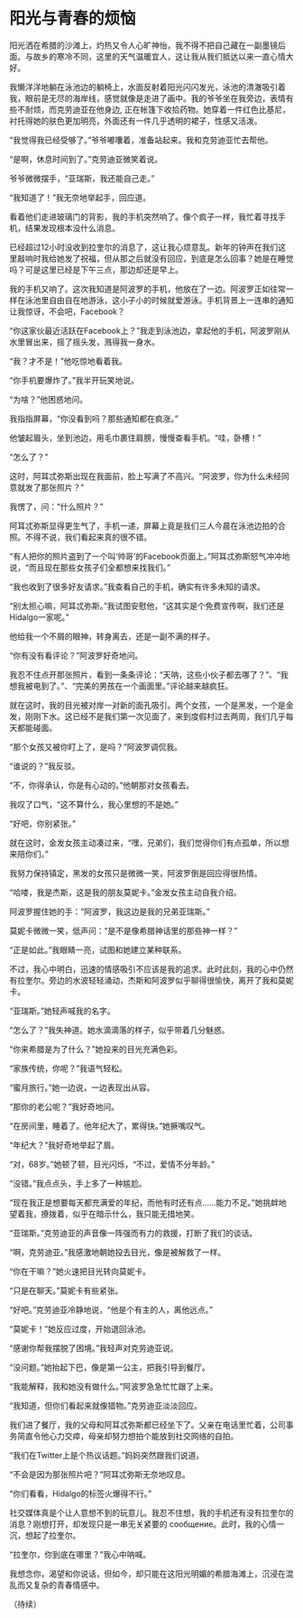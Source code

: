 # 阳光与青春的烦恼

阳光洒在希腊的沙滩上，灼热又令人心旷神怡，我不得不把自己藏在一副墨镜后面。与故乡的寒冷不同，这里的天气温暖宜人，这让我从我们抵达以来一直心情大好。

我懒洋洋地躺在泳池边的躺椅上，水面反射着阳光闪闪发光，泳池的清澈吸引着我，眼前是无尽的海岸线，感觉就像是走进了画中。我的爷爷坐在我旁边，表情有些不耐烦，而克劳迪亚在他身边, 正在帐篷下收拾药物。她穿着一件红色比基尼，衬托得她的肤色更加明亮，外面还有一件几乎透明的裙子，性感又活泼。

“我觉得我已经受够了。”爷爷嘟囔着，准备站起来。我和克劳迪亚忙去帮他。

“是啊，休息时间到了。”克劳迪亚微笑着说。

爷爷微微摆手，“亚瑞斯，我还能自己走。”

“我知道了！”我无奈地举起手，回应道。

看着他们走进玻璃门的背影，我的手机突然响了。像个疯子一样，我忙着寻找手机，结果发现根本没什么消息。

已经超过12小时没收到拉奎尔的消息了，这让我心烦意乱。新年的钟声在我们这里敲响时我给她发了祝福，但从那之后就没有回应，到底是怎么回事？她是在睡觉吗？可是这里已经是下午三点，那边却还是早上。

我的手机又响了。这次我知道是阿波罗的手机，他放在了一边。阿波罗正如往常一样在泳池里自由自在地游泳，这小子小的时候就爱游泳。手机背景上一连串的通知让我惊讶，不会吧，Facebook？

“你这家伙最近活跃在Facebook上？”我走到泳池边，拿起他的手机，阿波罗刚从水里冒出来，摇了摇头发，溅得我一身水。

“我？才不是！”他吃惊地看着我。

“你手机要爆炸了。”我半开玩笑地说。

“为啥？”他困惑地问。

我指指屏幕，“你没看到吗？那些通知都在疯涨。”

他皱起眉头，坐到池边，用毛巾裹住肩膀，慢慢查看手机。“哇，卧槽！”

“怎么了？”

这时，阿耳忒弥斯出现在我面前，脸上写满了不高兴。“阿波罗，你为什么未经同意就发了那张照片？”

我愣了，问：“什么照片？”

阿耳忒弥斯显得更生气了，手机一递，屏幕上竟是我们三人今晨在泳池边拍的合照。不得不说，我们看起来真的很不错。

“有人把你的照片盗到了一个叫‘帅哥’的Facebook页面上。”阿耳忒弥斯怒气冲冲地说，“而且现在那些女孩子们全都想来找我们。”

“我也收到了很多好友请求。”我查看自己的手机，确实有许多未知的请求。

“别太担心嘛，阿耳忒弥斯。”我试图安慰他，“这其实是个免费宣传啊，我们还是Hidalgo一家呢。”

他给我一个不屑的眼神，转身离去，还是一副不满的样子。

“你有没有看评论？”阿波罗好奇地问。

我忍不住点开那张照片，看到一条条评论：“天呐，这些小伙子都去哪了？”、“我想我被电到了。”、“完美的男孩在一个画面里。”评论越来越疯狂。

就在这时，我的目光被对岸一对新的面孔吸引。两个女孩，一个是黑发，一个是金发，刚刚下水。这已经不是我们第一次见面了，来到度假村过去两周，我们几乎每天都能碰面。

“那个女孩又被你盯上了，是吗？”阿波罗调侃我。

“谁说的？”我反驳。

“不，你得承认，你是有心动的。”他朝那对女孩看去。

我叹了口气，“这不算什么，我心里想的不是她。”

“好吧，你别紧张。”

就在这时，金发女孩主动凑过来，“嘿，兄弟们，我们觉得你们有点孤单，所以想来陪你们。”

我努力保持镇定，黑发的女孩只是微微一笑，阿波罗倒是回应得很热情。

“哈喽，我是杰斯，这是我的朋友莫妮卡。”金发女孩主动自我介绍。

阿波罗握住她的手：“阿波罗，我这边是我的兄弟亚瑞斯。”

莫妮卡微微一笑，低声问：“是不是像希腊神话里的那些神一样？”

“正是如此。”我眼睛一亮，试图和她建立某种联系。

不过，我心中明白，迅速的情感吸引不应该是我的追求。此时此刻，我的心中仍然有拉奎尔。旁边的水波轻轻涌动，杰斯和阿波罗似乎聊得很愉快，离开了我和莫妮卡。

“亚瑞斯。”她轻声喊我的名字。

“怎么了？”我失神道。她水滴滴落的样子，似乎带着几分魅惑。

“你来希腊是为了什么？”她投来的目光充满色彩。

“家族传统，你呢？”我语气轻松。

“蜜月旅行。”她一边说，一边表现出从容。

“那你的老公呢？”我好奇地问。

“在房间里，睡着了。他年纪大了，累得快。”她撅嘴叹气。

“年纪大？”我好奇地举起了眉。

“对，68岁。”她顿了顿，目光闪烁，“不过，爱情不分年龄。”

“没错。”我点点头，手上多了一种尴尬。

“现在我正是想要每天都充满爱的年纪，而他有时还有点……能力不足。”她挑衅地望着我，撩拨着，似乎在暗示什么，我只能无措地笑。

“亚瑞斯。”克劳迪亚的声音像一阵强而有力的救援，打断了我们的谈话。

“啊，克劳迪亚。”我感激地朝她投去目光，像是被解救了一样。

“你在干嘛？”她火速把目光转向莫妮卡。

“只是在聊天。”莫妮卡有些紧张。

“好吧。”克劳迪亚冷静地说，“他是个有主的人，离他远点。”

“莫妮卡！”她反应过度，开始退回泳池。

“感谢你帮我摆脱了困境。”我轻声对克劳迪亚说。

“没问题。”她抬起下巴，像是第一公主，把我引导到餐厅。

“我能解释，我和她没有做什么。”阿波罗急急忙忙跟了上来。

“我知道，但你们看起来就像猎物。”克劳迪亚淡淡回应。

我们进了餐厅，我的父母和阿耳忒弥斯都已经坐下了。父亲在电话里忙着，公司事务简直令他心力交瘁，母亲却努力想拍个能放到社交网络的自拍。

“我们在Twitter上是个热议话题。”妈妈突然跟我们说道。

“不会是因为那张照片吧？”阿耳忒弥斯无奈地叹息。

“你们看看，Hidalgo的标签火爆得不行。”

社交媒体真是个让人意想不到的玩意儿。我忍不住想，我的手机还有没有拉奎尔的消息？刚想打开，却发现只是一串无关紧要的 сообщение。此时，我的心情一沉，想起了拉奎尔。

“拉奎尔，你到底在哪里？”我心中呐喊。

我想念你，渴望和你说话，但如今，却只能在这阳光明媚的希腊海滩上，沉浸在混乱而又复杂的青春情感中。

（待续）